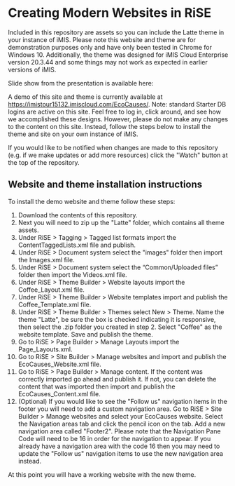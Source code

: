 # Creating Modern Websites in RiSE

Included in this repository are assets so you can include the Latte theme in your instance of iMIS. Please note this website and theme are for demonstration purposes only and have only been tested in Chrome for Windows 10. Additionally, the theme was designed for iMIS Cloud Enterprise version 20.3.44 and some things may not work as expected in earlier versions of iMIS.

Slide show from the presentation is available here: 

A demo of this site and theme is currently available at https://imistour15132.imiscloud.com/EcoCauses/.
Note: standard Starter DB logins are active on this site. Feel free to log in, click around, and see how we accomplished these designs. However, please do not make any changes to the content on this site. Instead, follow the steps below to install the theme and site on your own instance of iMIS.

If you would like to be notified when changes are made to this repository (e.g. if we make updates or add more resources) click the "Watch" button at the top of the repository.

## Website and theme installation instructions

To install the demo website and theme follow these steps:
1. Download the contents of this repository.
2. Next you will need to zip up the "Latte" folder, which contains all theme assets.
3. Under RiSE > Tagging > Tagged list formats import the ContentTaggedLists.xml file and publish.
4. Under RiSE > Document system select the "images" folder then import the Images.xml file.
5. Under RiSE > Document system select the “Common/Uploaded files” folder then import the Videos.xml file.
6. Under RiSE > Theme Builder > Website layouts import the Coffee_Layout.xml file.
7. Under RiSE > Theme Builder > Website templates import and publish the Coffee_Template.xml file.
8. Under RiSE > Theme Builder > Themes select New > Theme. Name the theme "Latte", be sure the box is checked indicating it is responsive, then select the .zip folder you created in step 2. Select "Coffee" as the website template. Save and publish the theme.
9. Go to RiSE > Page Builder > Manage Layouts import the Page_Layouts.xml.
10. Go to RiSE > Site Builder > Manage websites and import and publish the EcoCauses_Website.xml file. 
11. Go to RiSE > Page Builder > Manage content. If the content was correctly imported go ahead and publish it. If not, you can delete the content that was imported then import and publish the EcoCauses_Content.xml file.
12. (Optional) If you would like to see the "Follow us" navigation items in the footer you will need to add a custom navigation area. Go to RiSE > Site Builder > Manage websites and select your EcoCauses website. Select the Navigation areas tab and click the pencil icon on the tab. Add a new navigation area called "Footer2". Please note that the Navigation Pane Code will need to be 16 in order for the navigation to appear. If you already have a navigation area with the code 16 then you may need to update the "Follow us" navigation items to use the new navigation area instead.

At this point you will have a working website with the new theme.
